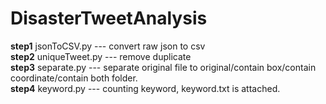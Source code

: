# DisasterTweetAnalysis
<b>step1</b> jsonToCSV.py  --- convert raw json to csv<br /> 
<b>step2</b> uniqueTweet.py --- remove duplicate<br /> 
<b>step3</b> separate.py  --- separate original file to original/contain box/contain coordinate/contain both folder.<br /> 
<b>step4</b> keyword.py --- counting keyword, keyword.txt is attached.<br /> 
